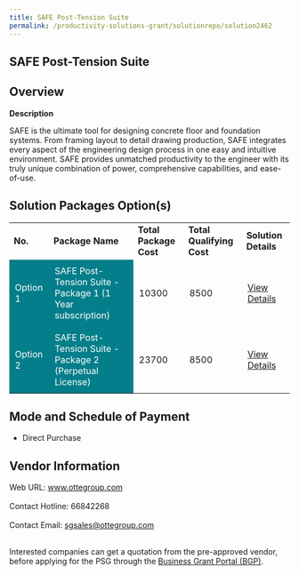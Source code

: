 ```yaml
---
title: SAFE Post-Tension Suite
permalink: /productivity-solutions-grant/solutionrepo/solution2462
---
```


## SAFE Post-Tension Suite

## Overview

**Description**

SAFE is the ultimate tool for designing concrete floor and foundation systems. From framing layout to detail drawing production, SAFE integrates every aspect of the engineering design process in one easy and intuitive environment. SAFE provides unmatched productivity to the engineer with its truly unique combination of power, comprehensive capabilities, and ease-of-use.

## Solution Packages Option(s)

<table>
<tr>
<td><b>No.</b></td>
<td><b>Package Name</b></td>
<td><b>Total Package Cost</b></td>
<td><b>Total Qualifying Cost</b></td>
<td><b>Solution Details</b></td>
</tr>
<tr>
<td style='padding: 10px; background-color: #037E8A; color: #FFFFFF;'>Option 1</td>
<td style='padding: 10px; background-color: #037E8A; color: #FFFFFF;'>SAFE Post-Tension Suite - Package 1 (1 Year subscription)</td>
<td style='padding: 10px;'>10300</td>
<td style='padding: 10px;'>8500</td>
<td style='padding: 10px;'><a href='https://www.gobusiness.gov.sg/images/psg/Otte_International__20210049_Desensitised_Annex_3_Part_1.pdf' target='_blank'>View Details</a></td>
</tr>
<tr>
<td style='padding: 10px; background-color: #037E8A; color: #FFFFFF;'>Option 2</td>
<td style='padding: 10px; background-color: #037E8A; color: #FFFFFF;'>SAFE Post-Tension Suite - Package 2 (Perpetual License)</td>
<td style='padding: 10px;'>23700</td>
<td style='padding: 10px;'>8500</td>
<td style='padding: 10px;'><a href='https://www.gobusiness.gov.sg/images/psg/Otte_International__20210049_Desensitised_Annex_3_Part_2.pdf' target='_blank'>View Details</a></td>
</tr>
</table>

## Mode and Schedule of Payment

 - Direct Purchase

## Vendor Information

 Web URL: www.ottegroup.com <br><br>Contact Hotline: 66842268 <br><br>Contact Email: sgsales@ottegroup.com <br><br>

Interested companies can get a quotation from the pre-approved vendor, before applying for the PSG through the <a href='https://www.businessgrants.gov.sg/' target='_blank' rel='noopener'>Business Grant Portal (BGP)</a>.

<script src="/jquery/resize-tables.js"></script>
